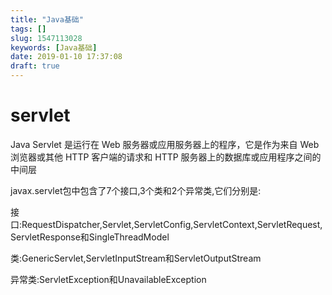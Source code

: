 ```yaml
---
title: "Java基础"
tags: []
slug: 1547113028
keywords: [Java基础]
date: 2019-01-10 17:37:08
draft: true
---
```


# servlet
Java Servlet 是运行在 Web 服务器或应用服务器上的程序，它是作为来自 Web 浏览器或其他 HTTP 客户端的请求和 HTTP 服务器上的数据库或应用程序之间的中间层

javax.servlet包中包含了7个接口,3个类和2个异常类,它们分别是:

接口:RequestDispatcher,Servlet,ServletConfig,ServletContext,ServletRequest,ServletResponse和SingleThreadModel

类:GenericServlet,ServletInputStream和ServletOutputStream

异常类:ServletException和UnavailableException
